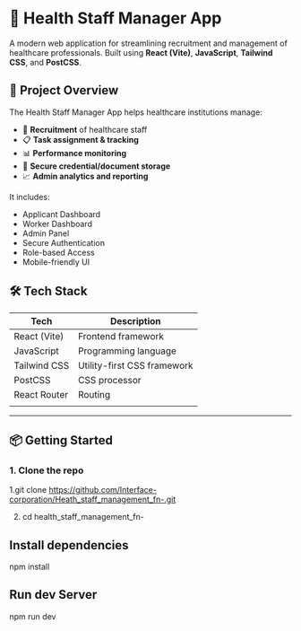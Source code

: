# 🏥 Health Staff Manager App

A modern web application for streamlining recruitment and management of healthcare professionals. Built using **React (Vite)**, **JavaScript**, **Tailwind CSS**, and **PostCSS**.



## 🚀 Project Overview

The Health Staff Manager App helps healthcare institutions manage:
- 📝 **Recruitment** of healthcare staff
- 📋 **Task assignment & tracking**
- 📊 **Performance monitoring**
- 📁 **Secure credential/document storage**
- 📈 **Admin analytics and reporting**

It includes:
- Applicant Dashboard  
- Worker Dashboard  
- Admin Panel  
- Secure Authentication  
- Role-based Access  
- Mobile-friendly UI



## 🛠️ Tech Stack

| Tech             | Description                        |
|------------------|------------------------------------|
| React (Vite)     | Frontend framework                 |
| JavaScript       | Programming language               |
| Tailwind CSS     | Utility-first CSS framework        |
| PostCSS          | CSS processor                      |
| React Router     | Routing                            |
|   |


---

## 📦 Getting Started

### 1. Clone the repo


1.git clone https://github.com/Interface-corporation/Heath_staff_management_fn-.git

2. cd health_staff_management_fn-

## Install dependencies

npm install

## Run dev Server
npm run dev



